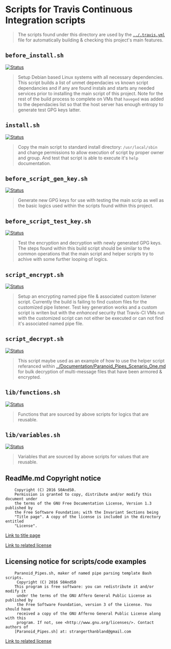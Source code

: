 # Scripts for Travis Continuous Integration scripts

> The scripts found under this directory are used by the
> [`../.travis.yml`](../.travis.yml) file for automatically building & checking
> this project's main features.

## `before_install.sh`

[![Status](https://img.shields.io/badge/Status-Passing-blue.svg)](before_install_depends.sh)

> Setup Debian based Linux systems with all necessary dependencies. This script
> builds a list of unmet dependacies vs known script dependancies and if any
> are found instals and starts any needed services prior to installing the main
> script of this project. Note for the rest of the build process to complete on
> VMs that `haveged` was added to the dependacies list so that the host server
> has enough entropy to generate test GPG keys latter.

## `install.sh`

[![Status](https://img.shields.io/badge/Status-Passing-blue.svg)](install.sh)

> Copy the main script to standard install directory: `/usr/local/sbin` and
> change permissions to allow execution of script by proper owner and group.
> And test that script is able to execute it's `help` documentation.

## `before_script_gen_key.sh`

[![Status](https://img.shields.io/badge/Status-Passing-blue.svg)](before_script_gen_key.sh)

> Generate new GPG keys for use with testing the main scrip as well as the basic
> logics used within the scripts found within this project.

## `before_script_test_key.sh`

[![Status](https://img.shields.io/badge/Status-Passing-blue.svg)](before_script_test_key.sh)

> Test the encryption and decryption with newly generated GPG keys. The steps
> found within this build script should be similar to the common operations that
> the main script and helper scripts try to achive with some further looping
> of logics.

## `script_encrypt.sh`

[![Status](https://img.shields.io/badge/Status-Passing-blue.svg)](script_encrypt.sh)

> Setup an encrypting named pipe file & associated custom listener script.
> Currently the build is failing to find custom files for the customized pipe
> listener. Test key generation works and a custom script is writen but with
> the *enhanced* security that Travis-CI VMs run with the customized script can
> not either be executed or can not find it's associated named pipe file.

## `script_decrypt.sh`

[![Status](https://img.shields.io/badge/Status-Passing-blue.svg)](script_decrypt.sh)

> This script maybe used as an example of how to use the helper script referanced
> within [../Documentation/Paranoid_Pipes_Scenario_One.md](../Documentation/Paranoid_Pipes_Scenario_One.md)
> for bulk decryption of multi-message files that have been armored & encrypted.

## `lib/functions.sh`

[![Status](https://img.shields.io/badge/Status-Passing-blue.svg)](lib/functions.sh)

> Functions that are sourced by above scripts for logics that are reusable.

## `lib/variables.sh`

[![Status](https://img.shields.io/badge/Status-Passing-blue.svg)](lib/variables.sh)

> Variables that are sourced by above scripts for values that are reusable.

## ReadMe.md Copyright notice

```
    Copyright (C) 2016 S0AndS0.
    Permission is granted to copy, distribute and/or modify this document under
    the terms of the GNU Free Documentation License, Version 1.3 published by
    the Free Software Foundation; with the Invariant Sections being
    "Title page". A copy of the license is included in the directory entitled
    "License".
```

[Link to title page](../Documentation/Contributing_Financially.md)

[Link to related license](../Licenses/GNU_FDLv1.3_Documentation.md)

## Licensing notice for scripts/code examples

```
    Paranoid_Pipes.sh, maker of named pipe parsing template Bash scripts.
     Copyright (C) 2016 S0AndS0
    This program is free software: you can redistribute it and/or modify it
     under the terms of the GNU Affero General Public License as published by
     the Free Software Foundation, version 3 of the License. You should have
     received a copy of the GNU Afferno General Public License along with this
     program. If not, see <http://www.gnu.org/licenses/>. Contact authors of
    [Paranoid_Pipes.sh] at: strangerthanbland@gmail.com
```

[Link to related license](../Licenses/GNU_AGPLv3_Code.md)
